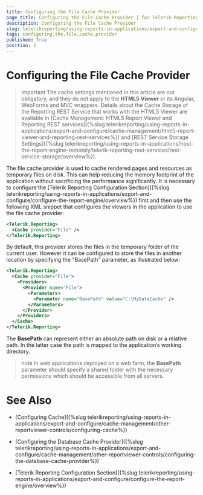 ```yaml
---
title: Configuring the File Cache Provider
page_title: Configuring the File Cache Provider | for Telerik Reporting Documentation
description: Configuring the File Cache Provider
slug: telerikreporting/using-reports-in-applications/export-and-configure/cache-management/other-reportviewer-controls/configuring-the-file-cache-provider
tags: configuring,the,file,cache,provider
published: True
position: 2
---
```


# Configuring the File Cache Provider



>important The cache settings mentioned in this article are not obligatory, and they do not apply to the           __HTML5 Viewer__  or its Angular, WebForms and MVC wrappers. Details about the Cache Storage of the Reporting REST          Service that works with the HTML5 Viewer are available in          [Cache Management: HTML5 Report Viewer and Reporting REST services]({%slug telerikreporting/using-reports-in-applications/export-and-configure/cache-management/html5-report-viewer-and-reporting-rest-services%})          and [REST Service Storage Settings]({%slug telerikreporting/using-reports-in-applications/host-the-report-engine-remotely/telerik-reporting-rest-services/rest-service-storage/overview%}).        


The file cache provider is used to cache rendered pages and resources as temporary files on disk. This can help
        reducing the memory footprint of the application without sacrificing the performance significantly. It is necessary to configure
        the [Telerik Reporting Configuration Section]({%slug telerikreporting/using-reports-in-applications/export-and-configure/configure-the-report-engine/overview%}) first and then use the following XML snippet that
        configures the viewers in the application to use the file cache provider:
      

	
````xml
<Telerik.Reporting>
  <Cache provider="File" />
</Telerik.Reporting>

````



By default, this provider stores the files in the temporary folder of the current user. However it can be configured to store
        the files in another location by specifying the "BasePath" parameter, as illustrated below:
      

	
````xml
<Telerik.Reporting>
  <Cache provider="File">
    <Providers>
      <Provider name="File">
        <Parameters>
          <Parameter name="BasePath" value="C:\MyDataCache" />
        </Parameters>
      </Provider>
    </Providers>
  </Cache>
</Telerik.Reporting>

````



The __BasePath__ can represent either an absolute path on disk or a relative path. In the latter case the path is mapped to the
        application’s working directory.
      

>note In web applications deployed on a web farm, the  __BasePath__  parameter should          specify a shared folder with the necessary permissions which should be accessible from all servers.        


# See Also

 * [Configuring Cache]({%slug telerikreporting/using-reports-in-applications/export-and-configure/cache-management/other-reportviewer-controls/configuring-cache%})

 * [Configuring the Database Cache Provider]({%slug telerikreporting/using-reports-in-applications/export-and-configure/cache-management/other-reportviewer-controls/configuring-the-database-cache-provider%})

 * [Telerik Reporting Configuration Section]({%slug telerikreporting/using-reports-in-applications/export-and-configure/configure-the-report-engine/overview%})
